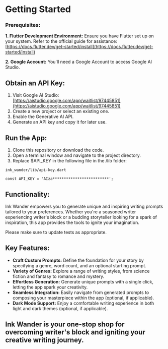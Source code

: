 # Getting Started

### Prerequisites:

**1. Flutter Development Environment:** Ensure you have Flutter set up on your system. Refer to the official guide for assistance: [https://docs.flutter.dev/get-started/install](https://docs.flutter.dev/get-started/install)

**2. Google Account:** You'll need a Google Account to access Google AI Studio.

## Obtain an API Key:

1. Visit Google AI Studio: [https://aistudio.google.com/app/waitlist/97445851](https://aistudio.google.com/app/waitlist/97445851)
2. Create a new project or select an existing one.
3. Enable the Generative AI API.
4. Generate an API key and copy it for later use.

## Run the App:

1. Clone this repository or download the code.
2. Open a terminal window and navigate to the project directory.
3. Replace $API_KEY in the following file in the /lib folder:

```
ink_wander/lib/api-key.dart

const API_KEY = 'AIza*************************';
```

## Functionality:

Ink Wander empowers you to generate unique and inspiring writing prompts tailored to your preferences. Whether you're a seasoned writer experiencing writer's block or a budding storyteller looking for a spark of inspiration, this app provides the tools to ignite your imagination.

Please make sure to update tests as appropriate.

## Key Features:

* **Craft Custom Prompts:** Define the foundation for your story by specifying a genre, word count, and an optional starting prompt.
* **Variety of Genres:** Explore a range of writing styles, from science fiction and fantasy to romance and mystery.
* **Effortless Generation:** Generate unique prompts with a single click, letting the app spark your creativity.
* **Seamless Integration:** Easily navigate from generated prompts to composing your masterpiece within the app (optional, if applicable).
* **Dark Mode Support:** Enjoy a comfortable writing experience in both light and dark themes (optional, if applicable).

## Ink Wander is your one-stop shop for overcoming writer's block and igniting your creative writing journey.